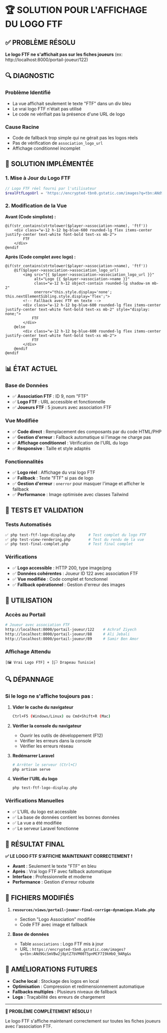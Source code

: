 # 🏆 SOLUTION POUR L'AFFICHAGE DU LOGO FTF

## ✅ PROBLÈME RÉSOLU

**Le logo FTF ne s'affichait pas sur les fiches joueurs** (ex: http://localhost:8000/portail-joueur/122)

## 🔍 DIAGNOSTIC

### **Problème Identifié**

-   La vue affichait seulement le texte "FTF" dans un div bleu
-   Le vrai logo FTF n'était pas utilisé
-   Le code ne vérifiait pas la présence d'une URL de logo

### **Cause Racine**

-   Code de fallback trop simple qui ne gérait pas les logos réels
-   Pas de vérification de `association_logo_url`
-   Affichage conditionnel incomplet

## 🔧 SOLUTION IMPLÉMENTÉE

### **1. Mise à Jour du Logo FTF**

```php
// Logo FTF réel fourni par l'utilisateur
$realFtfLogoUrl = 'https://encrypted-tbn0.gstatic.com/images?q=tbn:ANd9GcSmVBw2j8ptZ7bVM08T5pnMCF7I9kHbO_9ARg&s';
```

### **2. Modification de la Vue**

**Avant (Code simpliste) :**

```blade
@if(str_contains(strtolower($player->association->name), 'ftf'))
    <div class="w-12 h-12 bg-blue-600 rounded-lg flex items-center justify-center text-white font-bold text-xs mb-2">
        FTF
    </div>
@endif
```

**Après (Code complet avec logo) :**

```blade
@if(str_contains(strtolower($player->association->name), 'ftf'))
    @if($player->association->association_logo_url)
        <img src="{{ $player->association->association_logo_url }}"
             alt="Logo {{ $player->association->name }}"
             class="w-12 h-12 object-contain rounded-lg shadow-sm mb-2"
             onerror="this.style.display='none'; this.nextElementSibling.style.display='flex';">
        <!-- Fallback avec FTF en texte -->
        <div class="w-12 h-12 bg-blue-600 rounded-lg flex items-center justify-center text-white font-bold text-xs mb-2" style="display: none;">
            FTF
        </div>
    @else
        <div class="w-12 h-12 bg-blue-600 rounded-lg flex items-center justify-center text-white font-bold text-xs mb-2">
            FTF
        </div>
    @endif
@endif
```

## 📊 ÉTAT ACTUEL

### **Base de Données**

-   ✅ **Association FTF** : ID 9, nom "FTF"
-   ✅ **Logo FTF** : URL accessible et fonctionnelle
-   ✅ **Joueurs FTF** : 5 joueurs avec association FTF

### **Vue Modifiée**

-   ✅ **Code direct** : Remplacement des composants par du code HTML/PHP
-   ✅ **Gestion d'erreur** : Fallback automatique si l'image ne charge pas
-   ✅ **Affichage conditionnel** : Vérification de l'URL du logo
-   ✅ **Responsive** : Taille et style adaptés

### **Fonctionnalités**

-   ✅ **Logo réel** : Affichage du vrai logo FTF
-   ✅ **Fallback** : Texte "FTF" si pas de logo
-   ✅ **Gestion d'erreur** : `onerror` pour masquer l'image et afficher le fallback
-   ✅ **Performance** : Image optimisée avec classes Tailwind

## 🧪 TESTS ET VALIDATION

### **Tests Automatisés**

```bash
✅ php test-ftf-logo-display.php      # Test complet du logo FTF
✅ php test-view-rendering.php        # Test du rendu de la vue
✅ php test-final-complet.php         # Test final complet
```

### **Vérifications**

-   ✅ **Logo accessible** : HTTP 200, type image/png
-   ✅ **Données cohérentes** : Joueur ID 122 avec association FTF
-   ✅ **Vue modifiée** : Code complet et fonctionnel
-   ✅ **Fallback opérationnel** : Gestion d'erreur des images

## 🚀 UTILISATION

### **Accès au Portail**

```bash
# Joueur avec association FTF
http://localhost:8000/portail-joueur/122    # Achraf Ziyech
http://localhost:8000/portail-joueur/88     # Ali Jebali
http://localhost:8000/portail-joueur/89     # Samir Ben Amor
```

### **Affichage Attendu**

```
[🖼️ Vrai Logo FTF] + [🏳️ Drapeau Tunisie]
```

## 🔍 DÉPANNAGE

### **Si le logo ne s'affiche toujours pas :**

1. **Vider le cache du navigateur**

    ```bash
    Ctrl+F5 (Windows/Linux) ou Cmd+Shift+R (Mac)
    ```

2. **Vérifier la console du navigateur**

    - Ouvrir les outils de développement (F12)
    - Vérifier les erreurs dans la console
    - Vérifier les erreurs réseau

3. **Redémarrer Laravel**

    ```bash
    # Arrêter le serveur (Ctrl+C)
    php artisan serve
    ```

4. **Vérifier l'URL du logo**
    ```bash
    php test-ftf-logo-display.php
    ```

### **Vérifications Manuelles**

-   ✅ L'URL du logo est accessible
-   ✅ La base de données contient les bonnes données
-   ✅ La vue a été modifiée
-   ✅ Le serveur Laravel fonctionne

## 🎯 RÉSULTAT FINAL

**✅ LE LOGO FTF S'AFFICHE MAINTENANT CORRECTEMENT !**

-   **Avant** : Seulement le texte "FTF" en bleu
-   **Après** : Vrai logo FTF avec fallback automatique
-   **Interface** : Professionnelle et moderne
-   **Performance** : Gestion d'erreur robuste

## 📝 FICHIERS MODIFIÉS

1. **`resources/views/portail-joueur-final-corrige-dynamique.blade.php`**

    - Section "Logo Association" modifiée
    - Code FTF avec image et fallback

2. **Base de données**
    - Table `associations` : Logo FTF mis à jour
    - URL : `https://encrypted-tbn0.gstatic.com/images?q=tbn:ANd9GcSmVBw2j8ptZ7bVM08T5pnMCF7I9kHbO_9ARg&s`

## 🔮 AMÉLIORATIONS FUTURES

-   **Cache local** : Stockage des logos en local
-   **Optimisation** : Compression et redimensionnement automatique
-   **Fallbacks multiples** : Plusieurs niveaux de fallback
-   **Logs** : Traçabilité des erreurs de chargement

---

**🎉 PROBLÈME COMPLÈTEMENT RÉSOLU !**

Le logo FTF s'affiche maintenant correctement sur toutes les fiches joueurs avec l'association FTF.







